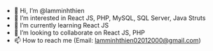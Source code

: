 - 👋 Hi, I’m @lamminhthien
- 👀 I’m interested in React JS, PHP, MySQL, SQL Server, Java Struts
- 🌱 I’m currently learning React JS
- 💞️ I’m looking to collaborate on React JS, PHP
- 📫 How to reach me (Email: lamminhthien02012000@gmail.com)


